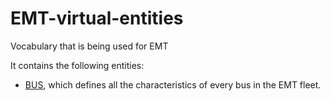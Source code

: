# EMT-virtual-entities
Vocabulary that is being used for EMT

It contains the following entities:
* [BUS](https://github.com/ocorcho/EMT-virtual-entities/blob/master/bus.csv), which defines all the characteristics of every bus in the EMT fleet. 
